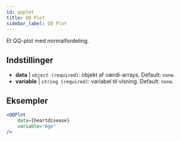 ```yaml
---
id: qqplot
title: QQ Plot
sidebar_label: QQ Plot
---
```


Et QQ-plot med normalfordeling.

## Indstillinger

* __data__ | `object (required)`: objekt af værdi-arrays. Default: `none`.
* __variable__ | `string (required)`: variabel til visning. Default: `none`.


## Eksempler

```jsx live
<QQPlot 
    data={heartdisease} 
    variable="Age"
/>
```

